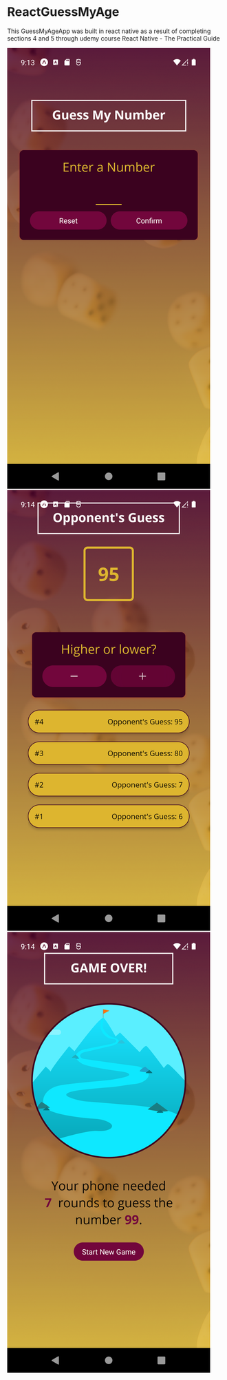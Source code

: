 # ReactGuessMyAge

This GuessMyAgeApp was built in react native as a result of completing sections 4 and 5 through udemy course React Native - The Practical Guide

![alt text|width=200px|height=350px](https://github.com/sekne18/ReactGuessMyAge/blob/main/assets/sc1.png?raw=true)
![alt text|width=200px|height=350px](https://github.com/sekne18/ReactGuessMyAge/blob/main/assets/sc2.png?raw=true)
![alt text|width=200px|height=350px](https://github.com/sekne18/ReactGuessMyAge/blob/main/assets/sc3.png?raw=true)
